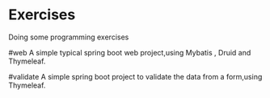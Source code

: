 # Exercises
Doing some programming exercises

#web
A simple typical spring boot web project,using Mybatis , Druid and Thymeleaf. 

#validate
A simple spring boot project to validate the data from a form,using Thymeleaf.
